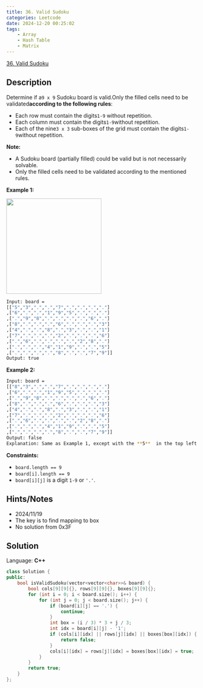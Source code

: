 ```yaml
---
title: 36. Valid Sudoku
categories: Leetcode
date: 2024-12-20 00:25:02
tags:
    - Array
    - Hash Table
    - Matrix
---
```


[36. Valid Sudoku](https://leetcode.com/problems/valid-sudoku/description/?envType=problem-list-v2&envId=plakya4j)

## Description

Determine if a`9 x 9` Sudoku board is valid.Only the filled cells need to be validated**according to the following rules**:

- Each row must contain the digits`1-9` without repetition.
- Each column must contain the digits`1-9`without repetition.
- Each of the nine`3 x 3` sub-boxes of the grid must contain the digits`1-9`without repetition.

**Note:**

- A Sudoku board (partially filled) could be valid but is not necessarily solvable.
- Only the filled cells need to be validated according to the mentioned rules.

**Example 1:**

<img src="https://upload.wikimedia.org/wikipedia/commons/thumb/f/ff/Sudoku-by-L2G-20050714.svg/250px-Sudoku-by-L2G-20050714.svg.png" style="height: 250px; width: 250px;">

```bash
Input: board =
[["5","3",".",".","7",".",".",".","."]
,["6",".",".","1","9","5",".",".","."]
,[".","9","8",".",".",".",".","6","."]
,["8",".",".",".","6",".",".",".","3"]
,["4",".",".","8",".","3",".",".","1"]
,["7",".",".",".","2",".",".",".","6"]
,[".","6",".",".",".",".","2","8","."]
,[".",".",".","4","1","9",".",".","5"]
,[".",".",".",".","8",".",".","7","9"]]
Output: true
```

**Example 2:**

```bash
Input: board =
[["8","3",".",".","7",".",".",".","."]
,["6",".",".","1","9","5",".",".","."]
,[".","9","8",".",".",".",".","6","."]
,["8",".",".",".","6",".",".",".","3"]
,["4",".",".","8",".","3",".",".","1"]
,["7",".",".",".","2",".",".",".","6"]
,[".","6",".",".",".",".","2","8","."]
,[".",".",".","4","1","9",".",".","5"]
,[".",".",".",".","8",".",".","7","9"]]
Output: false
Explanation: Same as Example 1, except with the **5**  in the top left corner being modified to **8** . Since there are two 8's in the top left 3x3 sub-box, it is invalid.
```

**Constraints:**

- `board.length == 9`
- `board[i].length == 9`
- `board[i][j]` is a digit `1-9` or `'.'`.

## Hints/Notes

- 2024/11/19
- The key is to find mapping to box
- No solution from 0x3F

## Solution

Language: **C++**

```C++
class Solution {
public:
    bool isValidSudoku(vector<vector<char>>& board) {
        bool cols[9][9]{}, rows[9][9]{}, boxes[9][9]{};
        for (int i = 0; i < board.size(); i++) {
            for (int j = 0; j < board.size(); j++) {
                if (board[i][j] == '.') {
                    continue;
                }
                int box = (i / 3) * 3 + j / 3;
                int idx = board[i][j] - '1';
                if (cols[i][idx] || rows[j][idx] || boxes[box][idx]) {
                    return false;
                }
                cols[i][idx] = rows[j][idx] = boxes[box][idx] = true;
            }
        }
        return true;
    }
};
```
